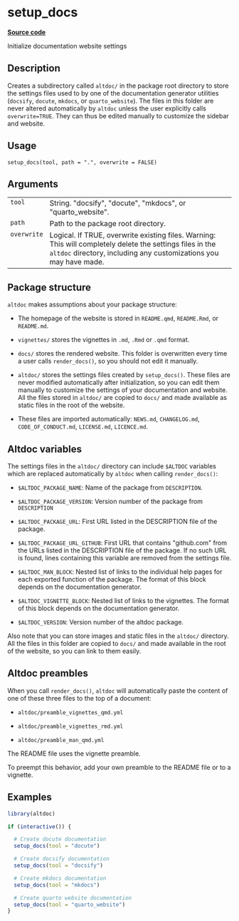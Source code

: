 
# setup_docs

[**Source code**](https://github.com/etiennebacher/altdoc/tree/docs2/R/#L)

Initialize documentation website settings

## Description

Creates a subdirectory called `altdoc/` in the package root directory to
store the settings files used to by one of the documentation generator
utilities (<code>docsify</code>, <code>docute</code>,
<code>mkdocs</code>, or <code>quarto_website</code>). The files in this
folder are never altered automatically by <code>altdoc</code> unless the
user explicitly calls <code>overwrite=TRUE</code>. They can thus be
edited manually to customize the sidebar and website.

## Usage

<pre><code class='language-R'>setup_docs(tool, path = ".", overwrite = FALSE)
</code></pre>

## Arguments

<table>
<tr>
<td style="white-space: nowrap; font-family: monospace; vertical-align: top">
<code id="setup_docs_:_tool">tool</code>
</td>
<td>
String. "docsify", "docute", "mkdocs", or "quarto_website".
</td>
</tr>
<tr>
<td style="white-space: nowrap; font-family: monospace; vertical-align: top">
<code id="setup_docs_:_path">path</code>
</td>
<td>
Path to the package root directory.
</td>
</tr>
<tr>
<td style="white-space: nowrap; font-family: monospace; vertical-align: top">
<code id="setup_docs_:_overwrite">overwrite</code>
</td>
<td>
Logical. If TRUE, overwrite existing files. Warning: This will
completely delete the settings files in the <code>altdoc</code>
directory, including any customizations you may have made.
</td>
</tr>
</table>

## Package structure

<code>altdoc</code> makes assumptions about your package structure:

<ul>
<li>

The homepage of the website is stored in <code>README.qmd</code>,
<code>README.Rmd</code>, or <code>README.md</code>.

</li>
<li>

`vignettes/` stores the vignettes in <code>.md</code>, <code>.Rmd</code>
or <code>.qmd</code> format.

</li>
<li>

`docs/` stores the rendered website. This folder is overwritten every
time a user calls <code>render_docs()</code>, so you should not edit it
manually.

</li>
<li>

`altdoc/` stores the settings files created by
<code>setup_docs()</code>. These files are never modified automatically
after initialization, so you can edit them manually to customize the
settings of your documentation and website. All the files stored in
`altdoc/` are copied to `docs/` and made available as static files in
the root of the website.

</li>
<li>

These files are imported automatically: <code>NEWS.md</code>,
<code>CHANGELOG.md</code>, <code>CODE_OF_CONDUCT.md</code>,
<code>LICENSE.md</code>, <code>LICENCE.md</code>.

</li>
</ul>

## Altdoc variables

The settings files in the `altdoc/` directory can include `$ALTDOC`
variables which are replaced automatically by <code>altdoc</code> when
calling <code>render_docs()</code>:

<ul>
<li>

`$ALTDOC_PACKAGE_NAME`: Name of the package from
<code>DESCRIPTION</code>.

</li>
<li>

`$ALTDOC_PACKAGE_VERSION`: Version number of the package from
<code>DESCRIPTION</code>

</li>
<li>

`$ALTDOC_PACKAGE_URL`: First URL listed in the DESCRIPTION file of the
package.

</li>
<li>

`$ALTDOC_PACKAGE_URL_GITHUB`: First URL that contains "github.com" from
the URLs listed in the DESCRIPTION file of the package. If no such URL
is found, lines containing this variable are removed from the settings
file.

</li>
<li>

`$ALTDOC_MAN_BLOCK`: Nested list of links to the individual help pages
for each exported function of the package. The format of this block
depends on the documentation generator.

</li>
<li>

`$ALTDOC_VIGNETTE_BLOCK`: Nested list of links to the vignettes. The
format of this block depends on the documentation generator.

</li>
<li>

`$ALTDOC_VERSION`: Version number of the altdoc package.

</li>
</ul>

Also note that you can store images and static files in the `altdoc/`
directory. All the files in this folder are copied to `docs/` and made
available in the root of the website, so you can link to them easily.

## Altdoc preambles

When you call <code>render_docs()</code>, <code>altdoc</code> will
automatically paste the content of one of these three files to the top
of a document:

<ul>
<li>

<code>altdoc/preamble_vignettes_qmd.yml</code>

</li>
<li>

<code>altdoc/preamble_vignettes_rmd.yml</code>

</li>
<li>

<code>altdoc/preamble_man_qmd.yml</code>

</li>
</ul>

The README file uses the vignette preamble.

To preempt this behavior, add your own preamble to the README file or to
a vignette.

## Examples

``` r
library(altdoc)

if (interactive()) {

  # Create docute documentation
  setup_docs(tool = "docute")

  # Create docsify documentation
  setup_docs(tool = "docsify")

  # Create mkdocs documentation
  setup_docs(tool = "mkdocs")

  # Create quarto website documentation
  setup_docs(tool = "quarto_website")
}
```
